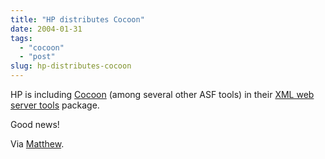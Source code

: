 ```yaml
---
title: "HP distributes Cocoon"
date: 2004-01-31
tags: 
  - "cocoon"
  - "post"
slug: hp-distributes-cocoon
---
```


HP is including [Cocoon](http://cocoon.apache.org) (among several other ASF tools) in their [XML web server tools](http://www.hp.com/products1/unix/webservers/apache/) package.

Good news!

Via [Matthew](http://www.silent-penguin.com/archives/001618.html).
